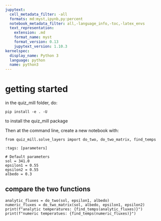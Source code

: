 ```yaml
---
jupytext:
  cell_metadata_filter: -all
  formats: md:myst,ipynb,py:percent
  notebook_metadata_filter: all,-language_info,-toc,-latex_envs
  text_representation:
    extension: .md
    format_name: myst
    format_version: 0.13
    jupytext_version: 1.10.3
kernelspec:
  display_name: Python 3
  language: python
  name: python3
---
```


# getting started

in the quiz_mill folder, do:

`pip install -e . -U`


to install the quiz_mill package

Then at the command line, create a new notebook with:


```{code-cell} ipython3
from quiz_mill.solve_layers import do_two, do_two_matrix, find_temps
```

```{code-cell} ipython3
:tags: [parameters]

# Default parameters
sol = 341.0
epsilon1 = 0.55
epsilon2 = 0.55
albedo = 0.3
```

## compare the two functions

```{code-cell} ipython3
analytic_fluxes = do_two(sol, epsilon1, albedo)
numeric_fluxes = do_two_matrix(sol, albedo, epsilon1, epsilon2)
print(f"analytic temperatures: {find_temps(analytic_fluxes)}")
print(f"numeric temperatues: {find_temps(numeric_fluxes)}")
```

```{code-cell} ipython3

```
